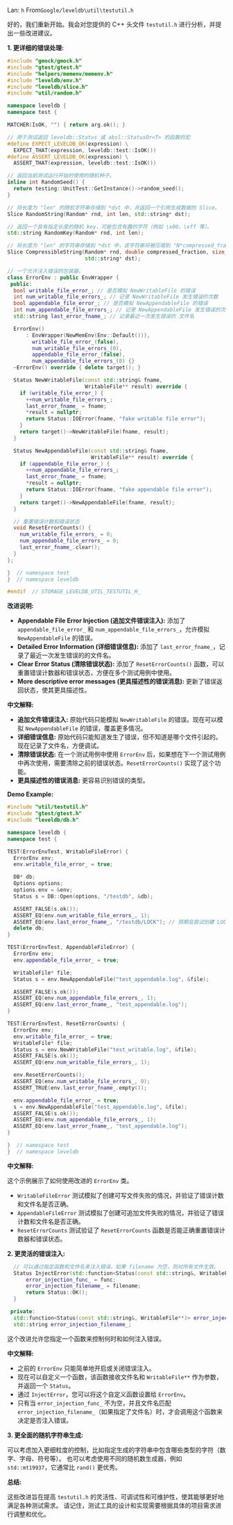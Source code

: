 Lan: `h` From`Google/leveldb\util\testutil.h`

好的，我们重新开始。我会对您提供的 C++ 头文件 `testutil.h` 进行分析，并提出一些改进建议。

**1. 更详细的错误处理:**

```c++
#include "gmock/gmock.h"
#include "gtest/gtest.h"
#include "helpers/memenv/memenv.h"
#include "leveldb/env.h"
#include "leveldb/slice.h"
#include "util/random.h"

namespace leveldb {
namespace test {

MATCHER(IsOK, "") { return arg.ok(); }

// 用于测试返回 leveldb::Status 或 absl::StatusOr<T> 的函数的宏
#define EXPECT_LEVELDB_OK(expression) \
  EXPECT_THAT(expression, leveldb::test::IsOK())
#define ASSERT_LEVELDB_OK(expression) \
  ASSERT_THAT(expression, leveldb::test::IsOK())

// 返回当前测试运行开始时使用的随机种子。
inline int RandomSeed() {
  return testing::UnitTest::GetInstance()->random_seed();
}

// 将长度为 "len" 的随机字符串存储到 *dst 中，并返回一个引用生成数据的 Slice。
Slice RandomString(Random* rnd, int len, std::string* dst);

// 返回一个具有指定长度的随机 key，可能包含有趣的字符（例如 \x00、\xff 等）。
std::string RandomKey(Random* rnd, int len);

// 将长度为 "len" 的字符串存储到 *dst 中，该字符串将被压缩到 "N*compressed_fraction" 字节，并返回一个引用生成数据的 Slice。
Slice CompressibleString(Random* rnd, double compressed_fraction, size_t len,
                         std::string* dst);

// 一个允许注入错误的包装器。
class ErrorEnv : public EnvWrapper {
 public:
  bool writable_file_error_; // 是否模拟 NewWritableFile 的错误
  int num_writable_file_errors_; // 记录 NewWritableFile 发生错误的次数
  bool appendable_file_error_; // 是否模拟 NewAppendableFile 的错误
  int num_appendable_file_errors_; // 记录 NewAppendableFile 发生错误的次数
  std::string last_error_fname_; // 记录最近一次发生错误的 文件名

  ErrorEnv()
      : EnvWrapper(NewMemEnv(Env::Default())),
        writable_file_error_(false),
        num_writable_file_errors_(0),
        appendable_file_error_(false),
        num_appendable_file_errors_(0) {}
  ~ErrorEnv() override { delete target(); }

  Status NewWritableFile(const std::string& fname,
                         WritableFile** result) override {
    if (writable_file_error_) {
      ++num_writable_file_errors_;
      last_error_fname_ = fname;
      *result = nullptr;
      return Status::IOError(fname, "fake writable file error");
    }
    return target()->NewWritableFile(fname, result);
  }

  Status NewAppendableFile(const std::string& fname,
                           WritableFile** result) override {
    if (appendable_file_error_) {
      ++num_appendable_file_errors_;
      last_error_fname_ = fname;
      *result = nullptr;
      return Status::IOError(fname, "fake appendable file error");
    }
    return target()->NewAppendableFile(fname, result);
  }

  // 重置错误计数和错误状态
  void ResetErrorCounts() {
    num_writable_file_errors_ = 0;
    num_appendable_file_errors_ = 0;
    last_error_fname_.clear();
  }
};

}  // namespace test
}  // namespace leveldb

#endif  // STORAGE_LEVELDB_UTIL_TESTUTIL_H_
```

**改进说明:**

*   **Appendable File Error Injection (追加文件错误注入):**  添加了 `appendable_file_error_` 和 `num_appendable_file_errors_`，允许模拟 `NewAppendableFile` 的错误。
*   **Detailed Error Information (详细错误信息):** 添加了 `last_error_fname_`，记录了最近一次发生错误的的文件名。
*   **Clear Error Status (清除错误状态):** 添加了 `ResetErrorCounts()` 函数，可以重置错误计数器和错误状态，方便在多个测试用例中使用。
*   **More descriptive error messages (更具描述性的错误消息):** 更新了错误返回状态，使其更具描述性。

**中文解释:**

*   **追加文件错误注入:** 原始代码只能模拟 `NewWritableFile` 的错误。现在可以模拟 `NewAppendableFile` 的错误，覆盖更多情况。
*   **详细错误信息:** 原始代码只能知道发生了错误，但不知道是哪个文件引起的。现在记录了文件名，方便调试。
*   **清除错误状态:** 在一个测试用例中使用 `ErrorEnv` 后，如果想在下一个测试用例中再次使用，需要清除之前的错误状态。`ResetErrorCounts()` 实现了这个功能。
*   **更具描述性的错误消息:**  更容易识别错误的类型。

**Demo Example:**

```c++
#include "util/testutil.h"
#include "gtest/gtest.h"
#include "leveldb/db.h"

namespace leveldb {
namespace test {

TEST(ErrorEnvTest, WritableFileError) {
  ErrorEnv env;
  env.writable_file_error_ = true;

  DB* db;
  Options options;
  options.env = &env;
  Status s = DB::Open(options, "/testdb", &db);

  ASSERT_FALSE(s.ok());
  ASSERT_EQ(env.num_writable_file_errors_, 1);
  ASSERT_EQ(env.last_error_fname_, "/testdb/LOCK"); // 预期会尝试创建 LOCK 文件
  delete db;
}

TEST(ErrorEnvTest, AppendableFileError) {
  ErrorEnv env;
  env.appendable_file_error_ = true;

  WritableFile* file;
  Status s = env.NewAppendableFile("test_appendable.log", &file);

  ASSERT_FALSE(s.ok());
  ASSERT_EQ(env.num_appendable_file_errors_, 1);
  ASSERT_EQ(env.last_error_fname_, "test_appendable.log");
}

TEST(ErrorEnvTest, ResetErrorCounts) {
  ErrorEnv env;
  env.writable_file_error_ = true;
  WritableFile* file;
  Status s = env.NewWritableFile("test_writable.log", &file);
  ASSERT_FALSE(s.ok());
  ASSERT_EQ(env.num_writable_file_errors_, 1);

  env.ResetErrorCounts();
  ASSERT_EQ(env.num_writable_file_errors_, 0);
  ASSERT_TRUE(env.last_error_fname_.empty());

  env.appendable_file_error_ = true;
  s = env.NewAppendableFile("test_appendable.log", &file);
  ASSERT_FALSE(s.ok());
  ASSERT_EQ(env.num_appendable_file_errors_, 1);
  ASSERT_EQ(env.last_error_fname_, "test_appendable.log");
}

}  // namespace test
}  // namespace leveldb
```

**中文解释:**

这个示例展示了如何使用改进的 `ErrorEnv` 类。

*   `WritableFileError` 测试模拟了创建可写文件失败的情况，并验证了错误计数和文件名是否正确。
*   `AppendableFileError` 测试模拟了创建可追加文件失败的情况，并验证了错误计数和文件名是否正确。
*   `ResetErrorCounts` 测试验证了 `ResetErrorCounts` 函数是否能正确重置错误计数器和错误状态。

**2. 更灵活的错误注入:**

```c++
  // 可以通过指定函数和文件名来注入错误。如果 filename 为空，则对所有文件生效。
  Status InjectError(std::function<Status(const std::string&, WritableFile**)> func, const std::string& filename = "") {
      error_injection_func_ = func;
      error_injection_filename_ = filename;
      return Status::OK();
  }

 private:
  std::function<Status(const std::string&, WritableFile**)> error_injection_func_;
  std::string error_injection_filename_;
```

这个改进允许您指定一个函数来控制何时和如何注入错误。

**中文解释:**

*   之前的 `ErrorEnv` 只能简单地开启或关闭错误注入。
*   现在可以自定义一个函数，该函数接收文件名和 `WritableFile**` 作为参数，并返回一个 `Status`。
*   通过 `InjectError`，您可以将这个自定义函数设置给 `ErrorEnv`。
*   只有当 `error_injection_func_` 不为空，并且文件名匹配 `error_injection_filename_`（如果指定了文件名）时，才会调用这个函数来决定是否注入错误。

**3.  更全面的随机字符串生成:**

可以考虑加入更细粒度的控制，比如指定生成的字符串中包含哪些类型的字符（数字、字母、符号等）。 也可以考虑使用不同的随机数生成器，例如 `std::mt19937`，它通常比 `rand()` 更优秀。

**总结:**

这些改进旨在提高 `testutil.h` 的灵活性、可调试性和可维护性，使其能够更好地满足各种测试需求。 请记住，测试工具的设计和实现需要根据具体的项目需求进行调整和优化。
